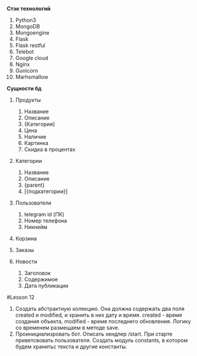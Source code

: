 **Стэк технологий**
1) Python3
2) MongoDB
3) Mongoengine
4) Flask
5) Flask restful
6) Telebot
7) Google cloud
8) Nginx
9) Gunicorn
10) Marhsmallow

**Сущности бд**
1) Продукты
   1. Название
   2. Описание
   3. {Категория} 
   4. Цена
   5. Наличие
   6. Картинка
   7. Скидка в процентах 
    
2) Категории
   1. Название
   2. Описание
   3. {parent}
   4. [{подкатегории}] 
3) Пользователи
   1. telegram id (ПК)
   2. Номер телефона
   3. Никнейм
4) Корзина
5) Заказы
6) Новости
   1. Заголовок
   2. Содержимое
   3. Дата публикации 
   
#Lesson 12
1) Создать абстрактную колекцию. Она должна содержать два поля created и modified, и хранить в них дату и время. 
created - время создания объекта, modified - время последнего обновления. Логику со временем размещаем в методе save.
2) Проинициализровать бот. Описать хендлер /start. При старте приветсвовать пользователя. Создать модуль constants, в котором
будем хранитьс текста и другие константы. 